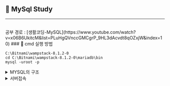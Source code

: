 ## 🌵 MySql Study
-------------------------
<br>
공부 경로 : [생활코딩-MySQL](https://www.youtube.com/watch?v=x06B6UkitcM&list=PLuHgQVnccGMCgrP_9HL3dAcvdt8qOZxjW&index=10)
### 📌 cmd 실행 방법

```
C:\Bitnami\wampstack-8.1.2-0
cd C:\Bitnami\wampstack-8.1.2-0\mariadb\bin
mysql -uroot -p
```

<details>
  <summary>  MYSQL의 구조 </summary>

## `표 < 데이터베이스(스키마) < 데이터베이스 서버`

**MySQL** : 데이터베이스 서버
  
  
</details>

<details>
  <summary> 서버접속 </summary>
  
```
mysql -uroot -p
```
  `uroot` : root라는 사용자(user)로 접속하겠다. 
  **root**는 관리자로 모든 권한을 가지고있다.
  `-p` : 비밀번호입력(-p1234와 같이 바로 입력도 가능, but 보안성때문에X)
  `내 비밀번호 : 동생생일`
</details>
